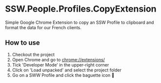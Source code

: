 # SSW.People.Profiles.CopyExtension

Simple Google Chrome Extension to copy an SSW Profile to clipboard and format the data for our French clients.

## How to use 

1. Checkout the project
2. Open Chrome and go to [chrome://extensions/](chrome://extensions/)
3. Tick 'Developer Mode' in the upper-right corner
4. Click on 'Load unpacked' and select the project folder
5. Go on a SWW Profile and click the baguette icon 🥖
